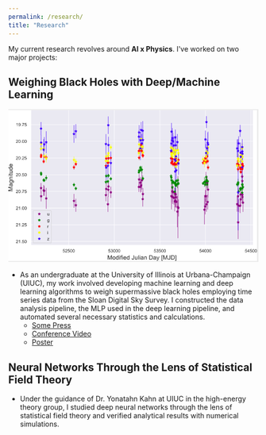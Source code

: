 ```yaml
---
permalink: /research/
title: "Research"
---
```

My current research revolves around **AI x Physics**. I've worked on two major projects:

## Weighing Black Holes with Deep/Machine Learning

![Example AGN Light Curve](/images/lightcurve.png)

- As an undergraduate at the University of Illinois at Urbana-Champaign (UIUC), my work involved developing machine learning and deep learning algorithms to weigh supermassive black holes employing time series data from the Sloan Digital Sky Survey. I constructed the data analysis pipeline, the MLP used in the deep learning pipeline, and automated several necessary statistics and calculations.
  - [Some Press](https://www.istem.illinois.edu/news/inclusion.reu.20.html)
  - [Conference Video](https://www.youtube.com/watch?v=C3_EWyOwXG8)
  - [Poster](https://www.youtube.com/watch?v=Xh9oDpNisdE)

## Neural Networks Through the Lens of Statistical Field Theory

- Under the guidance of Dr. Yonatahn Kahn at UIUC in the high-energy theory group, I studied deep neural networks through the lens of statistical field theory and verified analytical results with numerical simulations.

